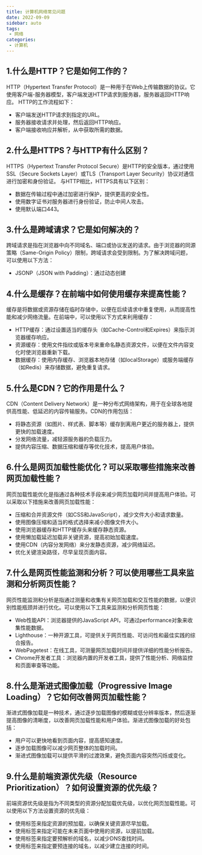 ```yaml
---
title: 计算机网络常见问题
date: 2022-09-09
sidebar: auto
tags: 
 - 网络
categories:
 - 计算机
---
```


## 1.什么是HTTP？它是如何工作的？ 
HTTP（Hypertext Transfer Protocol）是一种用于在Web上传输数据的协议。它使用客户端-服务器模型，客户端发送HTTP请求到服务器，服务器返回HTTP响应。
HTTP的工作流程如下：
- 客户端发送HTTP请求到指定的URL。
- 服务器接收请求并处理，然后返回HTTP响应。
- 客户端接收响应并解析，从中获取所需的数据。

## 2.什么是HTTPS？与HTTP有什么区别？ 
HTTPS（Hypertext Transfer Protocol Secure）是HTTP的安全版本，通过使用SSL（Secure Sockets Layer）或TLS（Transport Layer Security）协议对通信进行加密和身份验证。
与HTTP相比，HTTPS具有以下区别：
- 数据在传输过程中通过加密进行保护，提供更高的安全性。
- 使用数字证书对服务器进行身份验证，防止中间人攻击。
- 使用默认端口443。

## 3.什么是跨域请求？它是如何解决的？
跨域请求是指在浏览器中向不同域名、端口或协议发送的请求。由于浏览器的同源策略（Same-Origin Policy）限制，跨域请求会受到限制。为了解决跨域问题，可以使用以下方法：
- JSONP（JSON with Padding）：通过动态创建

## 4.什么是缓存？在前端中如何使用缓存来提高性能？
缓存是将数据或资源存储在临时存储中，以便在后续请求中重复使用，从而提高性能和减少网络流量。在前端中，可以使用以下方式来利用缓存：
- HTTP缓存：通过设置适当的缓存头（如Cache-Control和Expires）来指示浏览器缓存响应。
- 资源缓存：使用文件指纹或版本号来重命名静态资源文件，以便在文件内容变化时使浏览器重新下载。
- 数据缓存：使用内存缓存、浏览器本地存储（如localStorage）或服务端缓存（如Redis）来存储数据，避免重复请求。

## 5.什么是CDN？它的作用是什么？ 
CDN（Content Delivery Network）是一种分布式网络架构，用于在全球各地提供高性能、低延迟的内容传输服务。CDN的作用包括：
- 将静态资源（如图片、样式表、脚本等）缓存到离用户更近的服务器上，提供更快的加载速度。
- 分发网络流量，减轻源服务器的负载压力。
- 提供内容压缩、数据压缩和缓存等优化技术，提高用户体验。

## 6.什么是网页加载性能优化？可以采取哪些措施来改善网页加载性能？
网页加载性能优化是指通过各种技术手段来减少网页加载时间并提高用户体验。可以采取以下措施来改善网页加载性能：
- 压缩和合并资源文件（如CSS和JavaScript），减少文件大小和请求数量。
- 使用图像压缩和适当的格式选择来减小图像文件大小。
- 使用浏览器缓存和HTTP缓存头来缓存静态资源。
- 使用懒加载延迟加载非关键资源，提高初始加载速度。
- 使用CDN（内容分发网络）来分发静态资源，减少网络延迟。
- 优化关键渲染路径，尽早呈现页面内容。

## 7.什么是网页性能监测和分析？可以使用哪些工具来监测和分析网页性能？
网页性能监测和分析是指通过测量和收集有关网页加载和交互性能的数据，以便识别性能瓶颈并进行优化。可以使用以下工具来监测和分析网页性能：
- Web性能API：浏览器提供的JavaScript API，可通过performance对象来收集性能数据。
- Lighthouse：一种开源工具，可提供关于网页性能、可访问性和最佳实践的综合报告。
- WebPagetest：在线工具，可测量网页加载时间并提供详细的性能分析报告。
- Chrome开发者工具：浏览器内置的开发者工具，提供了性能分析、网络监控和页面审查等功能。

## 8.什么是渐进式图像加载（Progressive Image Loading）？它如何改善网页加载性能？
渐进式图像加载是一种技术，通过逐步加载图像的模糊或低分辨率版本，然后逐渐提高图像的清晰度，以改善网页加载性能和用户体验。渐进式图像加载的好处包括：
- 用户可以更快地看到页面内容，提高感知速度。 
- 逐步加载图像可以减少网页整体的加载时间。 
- 渐进式图像加载可以提供平滑的过渡效果，避免页面内容突然闪烁或变化。

## 9.什么是前端资源优先级（Resource Prioritization）？如何设置资源的优先级？
前端资源优先级是指为不同类型的资源分配加载优先级，以优化网页加载性能。可以使用以下方法设置资源的优先级：
- 使用标签来指定资源的预加载，以确保关键资源尽早加载。 
- 使用标签来指定可能在未来页面中使用的资源，以提前加载。 
- 使用标签来指定要预解析的域名，以减少DNS查找时间。 
- 使用标签来指定要预连接的域名，以减少建立连接的时间。